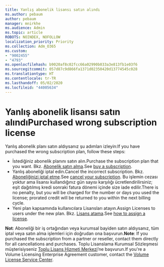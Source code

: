 ```yaml
---
title: Yanlış abonelik lisansı satın alındı
ms.author: pebaum
author: pebaum
manager: mnirkhe
ms.audience: Admin
ms.topic: article
ROBOTS: NOINDEX, NOFOLLOW
localization_priority: Priority
ms.collection: Adm_O365
ms.custom:
- "9002455"
- "4793"
ms.openlocfilehash: b9020af8c02fcc66a02990b033a3e813fb1e03f6
ms.sourcegitcommit: 057d87c9d866fa1371d02350420d13774545c028
ms.translationtype: HT
ms.contentlocale: tr-TR
ms.lasthandoff: 05/02/2020
ms.locfileid: "44005634"
---
```

# <a name="purchased-wrong-subscription-license"></a><span data-ttu-id="41e12-102">Yanlış abonelik lisansı satın alındı</span><span class="sxs-lookup"><span data-stu-id="41e12-102">Purchased wrong subscription license</span></span>

<span data-ttu-id="41e12-103">Yanlış abonelik planı satın aldıysanız şu adımları izleyin:</span><span class="sxs-lookup"><span data-stu-id="41e12-103">If you have purchased the wrong subscription plan, follow these steps:</span></span>

- <span data-ttu-id="41e12-104">İstediğiniz abonelik planını satın alın.</span><span class="sxs-lookup"><span data-stu-id="41e12-104">Purchase the subscription plan that you want.</span></span> <span data-ttu-id="41e12-105">Bkz. [Abonelik satın alma](https://docs.microsoft.com/alchemyinsights/buy-a-subscription-to-office-365-for-business).</span><span class="sxs-lookup"><span data-stu-id="41e12-105">See [buy a subscription](https://docs.microsoft.com/alchemyinsights/buy-a-subscription-to-office-365-for-business).</span></span>
- <span data-ttu-id="41e12-106">Yanlış aboneliği iptal edin.</span><span class="sxs-lookup"><span data-stu-id="41e12-106">Cancel the incorrect subscription.</span></span> <span data-ttu-id="41e12-107">Bkz. [Aboneliğinizi iptal etme](https://docs.microsoft.com/alchemyinsights/canceling-your-office-365-subscription).</span><span class="sxs-lookup"><span data-stu-id="41e12-107">See [cancel your subscription](https://docs.microsoft.com/alchemyinsights/canceling-your-office-365-subscription).</span></span>
<span data-ttu-id="41e12-108">Bu işlemin cezası yoktur ama lisansı kullandığınız gün sayısı karşılığı ücretlendirilirsiniz; eşit dağıtılmış kredi sonraki fatura dönemi içinde size iade edilir.</span><span class="sxs-lookup"><span data-stu-id="41e12-108">There is no penalty, but you will be charged for the number or days you used the license; prorated credit will be returned to you within the next billing cycle.</span></span>
- <span data-ttu-id="41e12-109">Yeni plan kapsamında kullanıcılara Lisansları atayın.</span><span class="sxs-lookup"><span data-stu-id="41e12-109">Assign Licenses to users under the new plan.</span></span> <span data-ttu-id="41e12-110">Bkz. [Lisans atama](https://docs.microsoft.com/alchemyinsights/how-to-assign-a-license-to-a-user).</span><span class="sxs-lookup"><span data-stu-id="41e12-110">See [how to assign a license](https://docs.microsoft.com/alchemyinsights/how-to-assign-a-license-to-a-user).</span></span>

<span data-ttu-id="41e12-111">**Not**: Aboneliği bir iş ortağından veya kurumsal bayiden satın aldıysanız, tüm iptal veya satın alma işlemleri için doğrudan ona başvurun.</span><span class="sxs-lookup"><span data-stu-id="41e12-111">**Note**: If you purchased the subscription from a partner or reseller, contact them directly for all cancellations and purchases.</span></span> <span data-ttu-id="41e12-112">Toplu Lisanslama Kurumsal Sözleşmesi müşterisiyseniz [Toplu Lisans Hizmeti Merkezi](https://support.microsoft.com/help/4471406/how-to-contact-the-microsoft-volume-licensing-service-center)’ne başvurun.</span><span class="sxs-lookup"><span data-stu-id="41e12-112">If you're a Volume Licensing Enterprise Agreement customer, contact the [Volume License Service Center](https://support.microsoft.com/help/4471406/how-to-contact-the-microsoft-volume-licensing-service-center).</span></span>
